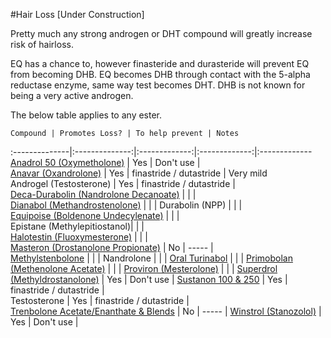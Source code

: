#Hair Loss [Under Construction]

Pretty much any strong androgen or DHT compound will greatly increase risk of hairloss.

EQ has a chance to, however finasteride and durasteride will prevent EQ from becoming DHB. EQ becomes DHB through contact with the 5-alpha reductase enzyme, same way test becomes DHT. DHB is not known for being a very active androgen.

The below table applies to any ester.

	Compound | Promotes Loss? | To help prevent | Notes
:--------------|:--------------:|:-------------:|:-------------:|:-------------
[Anadrol 50 (Oxymetholone)](/r/steroids/wiki/anadrol) | Yes | Don't use |   
[Anavar (Oxandrolone)](/r/steroids/wiki/anavar) | Yes | finastride / dutastride  | Very mild  
Androgel (Testosterone) | Yes | finastride / dutastride  |   
[Deca-Durabolin (Nandrolone Decanoate)](/r/steroids/wiki/deca_durabolin) | | |   
[Dianabol (Methandrostenolone)](/r/steroids/wiki/dianabol) | | | 
Durabolin (NPP) | | |   
[Equipoise (Boldenone Undecylenate)](/r/steroids/wiki/equipoise) | | |    
Epistane (Methylepitiostanol)| | |   
[Halotestin (Fluoxymesterone)](/r/steroids/wiki/halotestin) | | |   
[Masteron (Drostanolone Propionate)](/r/steroids/wiki/masteron) | No | ----- |  
[Methylstenbolone](http://www.reddit.com/r/steroids/wiki/compounds/methylstenbolone) | | | 
Nandrolone | | | 
[Oral Turinabol](/r/steroids/wiki/turinabol) | | | 
[Primobolan (Methenolone Acetate)](/r/steroids/wiki/primobolan) | | |
[Proviron (Mesterolone)](/r/steroids/wiki/proviron) | | |
[Superdrol (Methyldrostanolone)](/r/steroids/wiki/gear/methasterone) | Yes | Don't use | 
[Sustanon 100 &amp; 250](/r/steroids/wiki/sustanon_250) | Yes | finastride / dutastride  |   
Testosterone | Yes | finastride / dutastride  |   
[Trenbolone Acetate/Enanthate &amp; Blends](/r/steroids/wiki/trenbolone) | No | ----- |
[Winstrol (Stanozolol)](/r/steroids/wiki/winstrol) | Yes | Don't use |